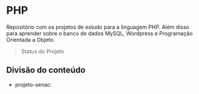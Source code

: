 # PHP 

Repositório com os projetos de estudo para a linguagem PHP. Além disso para aprender sobre o banco de dados MySQL, Wordpress e Programação Orientada a Objeto.

> Status do Projeto

## Divisão do conteúdo

- projeto-senac: 
